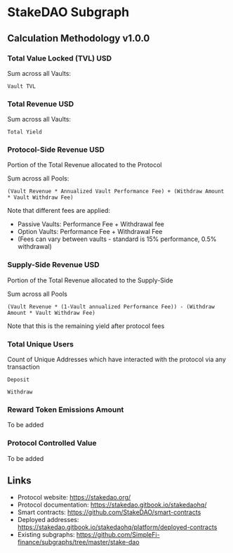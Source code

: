 # StakeDAO Subgraph

## Calculation Methodology v1.0.0

### Total Value Locked (TVL) USD

Sum across all Vaults:

`Vault TVL`

### Total Revenue USD

Sum across all Vaults:

`Total Yield`

### Protocol-Side Revenue USD

Portion of the Total Revenue allocated to the Protocol

Sum across all Pools:

`(Vault Revenue * Annualized Vault Performance Fee) + (Withdraw Amount * Vault Withdraw Fee)`

Note that different fees are applied:

- Passive Vaults: Performance Fee + Withdrawal fee
- Option Vaults: Performance Fee + Withdrawal Fee
- (Fees can vary between vaults - standard is 15% performance, 0.5% withdrawal)

### Supply-Side Revenue USD

Portion of the Total Revenue allocated to the Supply-Side

Sum across all Pools

`(Vault Revenue * (1-Vault annualized Performance Fee)) - (Withdraw Amount * Vault Withdraw Fee)`

Note that this is the remaining yield after protocol fees

### Total Unique Users

Count of Unique Addresses which have interacted with the protocol via any transaction

`Deposit`

`Withdraw`

### Reward Token Emissions Amount

To be added

### Protocol Controlled Value

To be added

## Links

- Protocol website: https://stakedao.org/
- Protocol documentation: https://stakedao.gitbook.io/stakedaohq/
- Smart contracts: https://github.com/StakeDAO/smart-contracts
- Deployed addresses: https://stakedao.gitbook.io/stakedaohq/platform/deployed-contracts
- Existing subgraphs: https://github.com/SimpleFi-finance/subgraphs/tree/master/stake-dao

